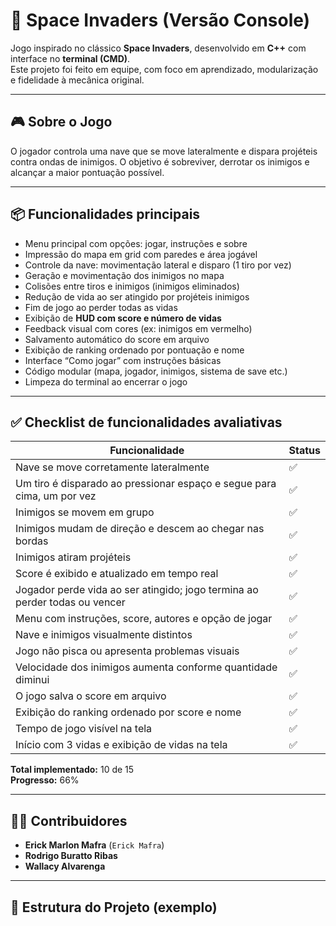 # 🚀 Space Invaders (Versão Console)

Jogo inspirado no clássico **Space Invaders**, desenvolvido em **C++** com interface no **terminal (CMD)**.  
Este projeto foi feito em equipe, com foco em aprendizado, modularização e fidelidade à mecânica original.

---

## 🎮 Sobre o Jogo

O jogador controla uma nave que se move lateralmente e dispara projéteis contra ondas de inimigos. O objetivo é sobreviver, derrotar os inimigos e alcançar a maior pontuação possível.

---

## 📦 Funcionalidades principais

- Menu principal com opções: jogar, instruções e sobre
- Impressão do mapa em grid com paredes e área jogável
- Controle da nave: movimentação lateral e disparo (1 tiro por vez)
- Geração e movimentação dos inimigos no mapa
- Colisões entre tiros e inimigos (inimigos eliminados)
- Redução de vida ao ser atingido por projéteis inimigos
- Fim de jogo ao perder todas as vidas
- Exibição de **HUD com score e número de vidas**
- Feedback visual com cores (ex: inimigos em vermelho)
- Salvamento automático do score em arquivo
- Exibição de ranking ordenado por pontuação e nome
- Interface “Como jogar” com instruções básicas
- Código modular (mapa, jogador, inimigos, sistema de save etc.)
- Limpeza do terminal ao encerrar o jogo

---

## ✅ Checklist de funcionalidades avaliativas

| Funcionalidade                                                                 | Status  |
|--------------------------------------------------------------------------------|---------|
| Nave se move corretamente lateralmente                                        | ✅       |
| Um tiro é disparado ao pressionar espaço e segue para cima, um por vez        | ✅       |
| Inimigos se movem em grupo                                                    | ✅       |
| Inimigos mudam de direção e descem ao chegar nas bordas                       | ✅       |
| Inimigos atiram projéteis                                                     | ✅       |
| Score é exibido e atualizado em tempo real                                    | ✅       |
| Jogador perde vida ao ser atingido; jogo termina ao perder todas ou vencer    | ✅       |
| Menu com instruções, score, autores e opção de jogar                          | ✅       |
| Nave e inimigos visualmente distintos                                         | ✅       |
| Jogo não pisca ou apresenta problemas visuais                                 | ✅       |
| Velocidade dos inimigos aumenta conforme quantidade diminui                   | ✅       |
| O jogo salva o score em arquivo                                               | ✅       |
| Exibição do ranking ordenado por score e nome                                 | ✅       |
| Tempo de jogo visível na tela                                                 | ✅       |
| Início com 3 vidas e exibição de vidas na tela                                | ✅       |

**Total implementado:** 10 de 15  
**Progresso:** 66%

---

## 👨‍💻 Contribuidores

- **Erick Marlon Mafra** (`Erick Mafra`)
- **Rodrigo Buratto Ribas**
- **Wallacy Alvarenga**

---

## 📁 Estrutura do Projeto (exemplo)


